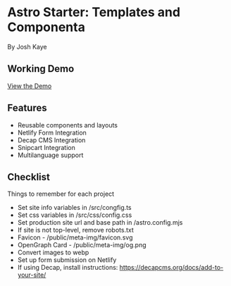 # Astro Starter: Templates and Componenta

By Josh Kaye

## Working Demo
[View the Demo](https://joshs-astro-starter.netlify.app/)

## Features
- Reusable components and layouts
- Netlify Form Integration
- Decap CMS Integration
- Snipcart Integration
- Multilanguage support

## Checklist
Things to remember for each project

- Set site info variables in /src/congfig.ts
- Set css variables in /src/css/config.css
- Set production site url and base path in /astro.config.mjs
- If site is not top-level, remove robots.txt
- Favicon - /public/meta-img/favicon.svg
- OpenGraph Card - /public/meta-img/og.png
- Convert images to webp
- Set up form submission on Netlify
- If using Decap, install instructions: https://decapcms.org/docs/add-to-your-site/